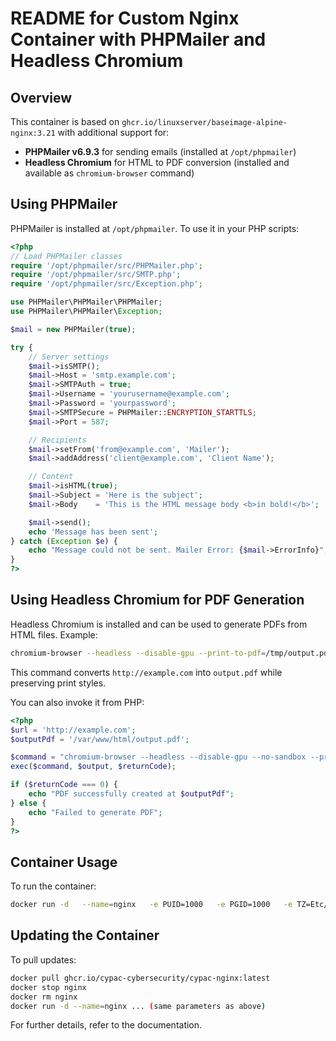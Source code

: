 # README for Custom Nginx Container with PHPMailer and Headless Chromium

## Overview

This container is based on `ghcr.io/linuxserver/baseimage-alpine-nginx:3.21` with additional support for:

- **PHPMailer v6.9.3** for sending emails (installed at `/opt/phpmailer`)
- **Headless Chromium** for HTML to PDF conversion (installed and available as `chromium-browser` command)

## Using PHPMailer

PHPMailer is installed at `/opt/phpmailer`. To use it in your PHP scripts:

```php
<?php
// Load PHPMailer classes
require '/opt/phpmailer/src/PHPMailer.php';
require '/opt/phpmailer/src/SMTP.php';
require '/opt/phpmailer/src/Exception.php';

use PHPMailer\PHPMailer\PHPMailer;
use PHPMailer\PHPMailer\Exception;

$mail = new PHPMailer(true);

try {
    // Server settings
    $mail->isSMTP();
    $mail->Host = 'smtp.example.com';
    $mail->SMTPAuth = true;
    $mail->Username = 'yourusername@example.com';
    $mail->Password = 'yourpassword';
    $mail->SMTPSecure = PHPMailer::ENCRYPTION_STARTTLS;
    $mail->Port = 587;

    // Recipients
    $mail->setFrom('from@example.com', 'Mailer');
    $mail->addAddress('client@example.com', 'Client Name');

    // Content
    $mail->isHTML(true);
    $mail->Subject = 'Here is the subject';
    $mail->Body    = 'This is the HTML message body <b>in bold!</b>';

    $mail->send();
    echo 'Message has been sent';
} catch (Exception $e) {
    echo "Message could not be sent. Mailer Error: {$mail->ErrorInfo}";
}
?>
```

## Using Headless Chromium for PDF Generation

Headless Chromium is installed and can be used to generate PDFs from HTML files. Example:

```bash
chromium-browser --headless --disable-gpu --print-to-pdf=/tmp/output.pdf http://example.com
```

This command converts `http://example.com` into `output.pdf` while preserving print styles.

You can also invoke it from PHP:

```php
<?php
$url = 'http://example.com';
$outputPdf = '/var/www/html/output.pdf';

$command = "chromium-browser --headless --disable-gpu --no-sandbox --print-to-pdf=$outputPdf $url";
exec($command, $output, $returnCode);

if ($returnCode === 0) {
    echo "PDF successfully created at $outputPdf";
} else {
    echo "Failed to generate PDF";
}
?>
```

## Container Usage

To run the container:

```bash
docker run -d   --name=nginx   -e PUID=1000   -e PGID=1000   -e TZ=Etc/UTC   -p 80:80   -p 443:443   -v /path/to/nginx/config:/config   --restart unless-stopped   ghcr.io/cypac-cybersecurity/cypac-nginx:latest
```

## Updating the Container

To pull updates:

```bash
docker pull ghcr.io/cypac-cybersecurity/cypac-nginx:latest
docker stop nginx
docker rm nginx
docker run -d --name=nginx ... (same parameters as above)
```

For further details, refer to the documentation.
